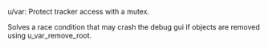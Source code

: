 u/var: Protect tracker access with a mutex.

Solves a race condition that may crash the debug gui if objects are removed using u_var_remove_root.
